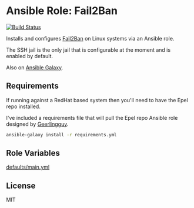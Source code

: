 # Ansible Role: Fail2Ban

[![Build Status](https://travis-ci.org/hwwilliams/ansible-role-fail2ban.svg?branch=master)](https://travis-ci.org/hwwilliams/ansible-role-fail2ban)

Installs and configures [Fail2Ban](https://www.fail2ban.org/) on Linux systems via an Ansible role.

The SSH jail is the only jail that is configurable at the moment and is enabled by default.

Also on [Ansible Galaxy](https://galaxy.ansible.com/hwwilliams/fail2ban).

## Requirements

If running against a RedHat based system then you'll need to have the Epel repo installed.

I've included a requirements file that will pull the Epel repo Ansible role designed by [Geerlingguy](https://github.com/geerlingguy/ansible-role-repo-epel).

```bash
ansible-galaxy install -r requirements.yml
```

## Role Variables

[defaults/main.yml](defaults/main.yml)

## License

MIT
